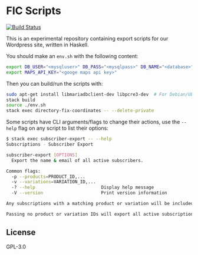 # FIC Scripts

[![Build Status](https://travis-ci.org/Fellowship-For-Intentional-Community/Wordpress-Scripts.svg?branch=master)](https://travis-ci.org/Fellowship-For-Intentional-Community/Wordpress-Scripts)


This is an experimental repository containing export scripts for our Wordpress
site, written in Haskell.

You should make an `env.sh` with the following content:

```sh
export DB_USER="<mysqluser>" DB_PASS="<mysqlpass>" DB_NAME="<database>"
export MAPS_API_KEY="<googe maps api key>"
```

Then you can build/run the scripts with:

```sh
sudo apt-get install libmariadbclient-dev libpcre3-dev  # For Debian/Ubuntu
stack build
source ./env.sh
stack exec directory-fix-coordinates -- --delete-private
```

Some scripts have CLI arguments/flags to change their actions, use the `--help`
flag on any script to list their options:

```sh
$ stack exec subscriber-export -- --help
Subscriptions - Subscriber Export

subscriber-export [OPTIONS]
  Export the name & email of all active subscribers.

Common flags:
  -p --products=PRODUCT_ID,...
  -v --variations=VARIATION_ID,...
  -? --help                         Display help message
  -V --version                      Print version information

Any subscriptions with a matching product or variation will be included.

Passing no product or variation IDs will export all active subscriptions.
```


## License

GPL-3.0
